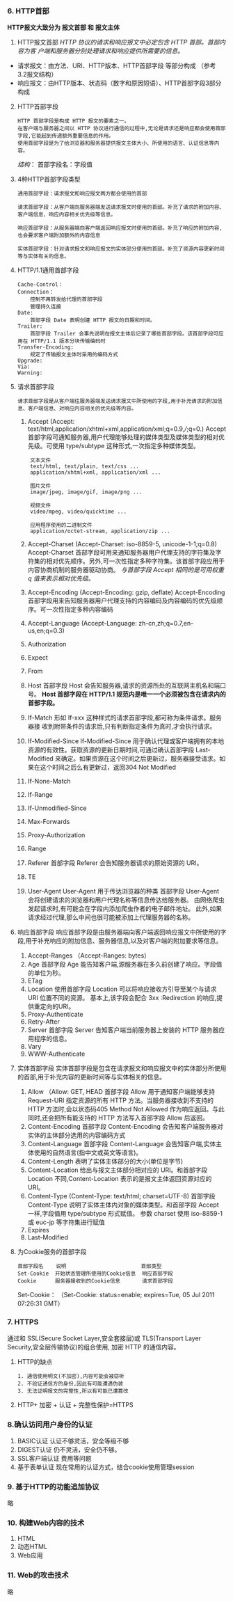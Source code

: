 ### 6. HTTP首部
**HTTP报文大致分为 报文首部 和 报文主体**

1. HTTP报文首部
*HTTP 协议的请求和响应报文中必定包含 HTTP 首部。首部内容为客
户端和服务器分别处理请求和响应提供所需要的信息。*

* 请求报文：由方法、URI、HTTP版本、HTTP首部字段 等部分构成 （参考 3.2报文结构）
* 响应报文：由HTTP版本、状态码（数字和原因短语）、HTTP首部字段3部分构成

2. HTTP首部字段
    ```
    HTTP 首部字段是构成 HTTP 报文的要素之一。
    在客户端与服务器之间以 HTTP 协议进行通信的过程中,无论是请求还是响应都会使用首部字段,它能起到传递额外重要信息的作用。
    使用首部字段是为了给浏览器和服务器提供报文主体大小、所使用的语言、认证信息等内容。
    ```
    *结构*： 首部字段名：字段值

3. 4种HTTP首部字段类型
    ```
    通用首部字段：请求报文和响应报文两方都会使用的首部

    请求首部字段：从客户端向服务器端发送请求报文时使用的首部。补充了请求的附加内容、客户端信息、响应内容相关优先级等信息。

    响应首部字段：从服务器端向客户端返回响应报文时使用的首部。补充了响应的附加内容,也会要求客户端附加额外的内容信息

    实体首部字段：针对请求报文和响应报文的实体部分使用的首部。补充了资源内容更新时间等与实体有关的信息。

4. HTTP/1.1通用首部字段
    ```
    Cache-Control：
    Connection：
        控制不再转发给代理的首部字段
        管理持久连接
    Date:
        首部字段 Date 表明创建 HTTP 报文的日期和时间。
    Trailer:
        首部字段 Trailer 会事先说明在报文主体后记录了哪些首部字段。该首部字段可应用在 HTTP/1.1 版本分块传输编码时
    Transfer-Encoding:
        规定了传输报文主体时采用的编码方式
    Upgrade:
    Via:
    Warning:
    ```
5. 请求首部字段
    ```
    请求首部字段是从客户端往服务器端发送请求报文中所使用的字段,用于补充请求的附加信息、客户端信息、对响应内容相关的优先级等内容。
    ```
    1. Accept
    (Accept: text/html,application/xhtml+xml,application/xml;q=0.9,*/*;q=0.)
    Accept 首部字段可通知服务器,用户代理能够处理的媒体类型及媒体类型的相对优先级。可使用 type/subtype 这种形式,一次指定多种媒体类型。
    ```
        文本文件
        text/html, text/plain, text/css ...
        application/xhtml+xml, application/xml ...

        图片文件
        image/jpeg, image/gif, image/png ...

        视频文件
        video/mpeg, video/quicktime ...

        应用程序使用的二进制文件
        application/octet-stream, application/zip ...
    ```
    2. Accept-Charset
    (Accept-Charset: iso-8859-5, unicode-1-1;q=0.8)
    Accept-Charset 首部字段可用来通知服务器用户代理支持的字符集及字符集的相对优先顺序。另外,可一次性指定多种字符集。该首部字段应用于内容协商机制的服务器驱动协商。
    *与首部字段 Accept 相同的是可用权重 q 值来表示相对优先级。*

    3. Accept-Encoding
    (Accept-Encoding: gzip, deflate)
    Accept-Encoding 首部字段用来告知服务器用户代理支持的内容编码及内容编码的优先级顺序。可一次性指定多种内容编码

    4. Accept-Language
    (Accept-Language: zh-cn,zh;q=0.7,en-us,en;q=0.3)

    5. Authorization

    6. Expect

    7. From

    8. Host
    首部字段 Host 会告知服务器,请求的资源所处的互联网主机名和端口号。
    **Host 首部字段在 HTTP/1.1 规范内是唯一一个必须被包含在请求内的首部字段。**

    9. If-Match
    形如 If-xxx 这种样式的请求首部字段,都可称为条件请求。服务器接
收到附带条件的请求后,只有判断指定条件为真时,才会执行请求。

    10. If-Modified-Since
    If-Modified-Since 用于确认代理或客户端拥有的本地资源的有效性。获取资源的更新日期时间,可通过确认首部字段 Last-Modified 来确定。如果资源在这个时间之后更新过，服务器接受请求。如果在这个时间之后么有更新过，返回304 Not Modified

    11. If-None-Match
    12. If-Range
    13. If-Unmodified-Since
    14. Max-Forwards
    15. Proxy-Authorization
    16. Range
    17. Referer
    首部字段 Referer 会告知服务器请求的原始资源的 URI。
    18. TE
    19. User-Agent
    User-Agent 用于传达浏览器的种类
    首部字段 User-Agent 会将创建请求的浏览器和用户代理名称等信息传达给服务器。
    由网络爬虫发起请求时,有可能会在字段内添加爬虫作者的电子邮件地址。
    此外,如果请求经过代理,那么中间也很可能被添加上代理服务器的名称。

6. 响应首部字段
    响应首部字段是由服务器端向客户端返回响应报文中所使用的字段,用于补充响应的附加信息、服务器信息,以及对客户端的附加要求等信息。

    1. Accept-Ranges
    （Accept-Ranges: bytes）
    2. Age
    首部字段 Age 能告知客户端,源服务器在多久前创建了响应。字段值的单位为秒。
    3. ETag
    4. Location
    使用首部字段 Location 可以将响应接收方引导至某个与请求 URI 位置不同的资源。
    基本上,该字段会配合 3xx :Redirection 的响应,提供重定向的URI。
    5. Proxy-Authenticate
    6. Retry-After
    7. Server
    首部字段 Server 告知客户端当前服务器上安装的 HTTP 服务器应用程序的信息。
    8. Vary
    9. WWW-Authenticate

7. 实体首部字段
    实体首部字段是包含在请求报文和响应报文中的实体部分所使用的首部,用于补充内容的更新时间等与实体相关的信息。
    1. Allow
    （Allow: GET, HEAD
    首部字段 Allow 用于通知客户端能够支持 Request-URI 指定资源的所有 HTTP 方法。当服务器接收到不支持的 HTTP 方法时,会以状态码405 Method Not Allowed 作为响应返回。与此同时,还会把所有能支持的 HTTP 方法写入首部字段 Allow 后返回。
    2. Content-Encoding
    首部字段 Content-Encoding 会告知客户端服务器对实体的主体部分选用的内容编码方式
    3. Content-Language
    首部字段 Content-Language 会告知客户端,实体主体使用的自然语言(指中文或英文等语言)。
    4. Content-Length
    表明了实体主体部分的大小(单位是字节)
    5. Content-Location
    给出与报文主体部分相对应的 URI。和首部字段 Location 不同,Content-Location 表示的是报文主体返回资源对应的 URI。
    6. Content-Type
    (Content-Type: text/html; charset=UTF-8)
    首部字段 Content-Type 说明了实体主体内对象的媒体类型。和首部字段 Accept 一样,字段值用 type/subtype 形式赋值。
    参数 charset 使用 iso-8859-1 或 euc-jp 等字符集进行赋值
    7. Expires
    8. Last-Modified

8. 为Cookie服务的首部字段
    ```
    首部字段名    说明                        首部类型
    Set-Cookie  开始状态管理所使用的Cookie信息  响应首部字段
    Cookie      服务器接收到的Cookie信息       请求首部字段
    ```

    Set-Cookie：
    （Set-Cookie: status=enable; expires=Tue, 05 Jul 2011 07:26:31 GMT）

### 7. HTTPS
通过和 SSL(Secure Socket Layer,安全套接层)或 TLS(Transport Layer Security,安全层传输协议)的组合使用, 加密 HTTP 的通信内容。

1. HTTP的缺点
    ```
    1. 通信使用明文(不加密),内容可能会被窃听
    2. 不验证通信方的身份,因此有可能遭遇伪装
    3. 无法证明报文的完整性,所以有可能已遭篡改
    ```
2. HTTP+ 加密 + 认证 + 完整性保护=HTTPS

### 8.确认访问用户身份的认证

1. BASIC认证
    认证不够灵活，安全等级不够
2. DIGEST认证
    仍不灵活，安全仍不够。
3. SSL客户端认证
    费用等问题
4. 基于表单认证
    现在常用的认证方式，结合cookie使用管理session

### 9. 基于HTTP的功能追加协议
略
### 10. 构建Web内容的技术
1. HTML
2. 动态HTML
3. Web应用
### 11. Web的攻击技术
略
